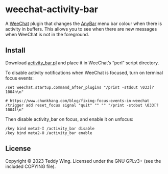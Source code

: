 weechat-activity-bar
====================

A [WeeChat] plugin that changes the [AnyBar] menu bar colour when there is
activity in buffers. This allows you to see when there are new messages when
WeeChat is not in the foreground.


[WeeChat]: https://weechat.org/
[AnyBar]: https://github.com/tonsky/AnyBar


## Install
Download [activity_bar.pl] and place it in WeeChat’s “perl” script directory.

To disable activity notifications when WeeChat is focused, turn on terminal
focus events:

    /set weechat.startup.command_after_plugins "/print -stdout \033[?1004h\n"

    # https://www.chunkhang.com/blog/fixing-focus-events-in-weechat
    /trigger add reset_focus signal "quit" "" "" "/print -stdout \033[?1004l\n"

Then disable activity_bar on focus, and enable it on unfocus:

    /key bind meta2-I /activity_bar disable
    /key bind meta2-O /activity_bar enable


[activity_bar.pl]: https://raw.githubusercontent.com/teddywing/weechat-activity-bar/master/activity_bar.pl


## License
Copyright © 2023 Teddy Wing. Licensed under the GNU GPLv3+ (see the included
COPYING file).
